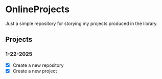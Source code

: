 # OnlineProjects
Just a simple repository for storying my projects produced in the library.

## Projects

### 1-22-2025
- [x] Create a new repository
- [x] Create a new project